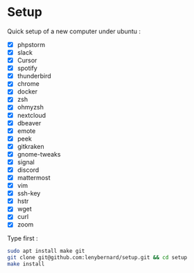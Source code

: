 # Setup

Quick setup of a new computer under ubuntu :

- [x] phpstorm
- [x] slack
- [x] Cursor
- [x] spotify
- [x] thunderbird
- [x] chrome
- [x] docker
- [x] zsh
- [x] ohmyzsh
- [x] nextcloud
- [x] dbeaver
- [x] emote
- [x] peek
- [x] gitkraken
- [x] gnome-tweaks
- [x] signal
- [x] discord
- [x] mattermost
- [x] vim
- [x] ssh-key
- [x] hstr
- [x] wget
- [x] curl
- [x] zoom

Type first :
```bash
sudo apt install make git
git clone git@github.com:lenybernard/setup.git && cd setup
make install
```
